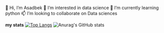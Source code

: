 👋 Hi, I’m Asadbek
👀 I’m interested in data science
🌱 I’m currently learning python
📫 I’m looking to collaborate on Data sciences


<b>my stats</b>
[![Top Langs](https://github-readme-stats.vercel.app/api/top-langs/?username=ismoilov299&hide=javascript,html)](https://github.com/anuraghazra/github-readme-stats) ![Anurag's GitHub stats](https://github-readme-stats.vercel.app/api?username=ismoilov299&hide=contribs,prs)

